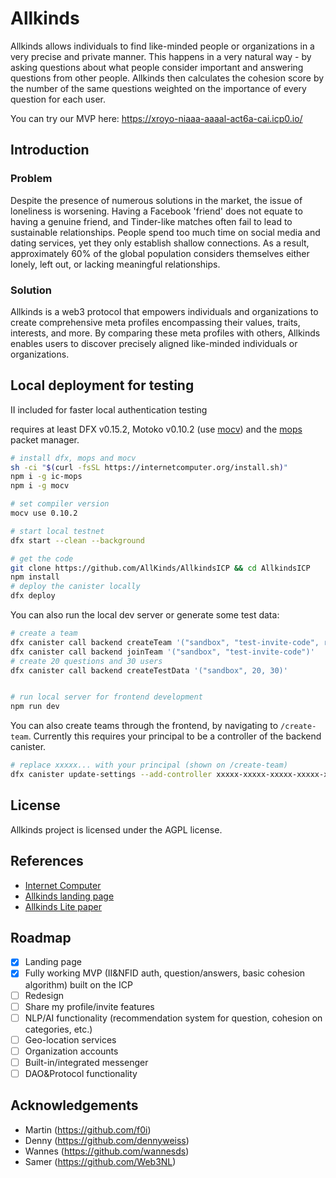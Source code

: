 # Allkinds

Allkinds allows individuals to find like-minded people or organizations in a very precise and private manner. This happens in a very natural way - by asking questions about what people consider important and answering questions from other people. Allkinds then calculates the cohesion score by the number of the same questions weighted on the importance of every question for each user.

You can try our MVP here: <https://xroyo-niaaa-aaaal-act6a-cai.icp0.io/>

## Introduction

### Problem

Despite the presence of numerous solutions in the market, the issue of loneliness is worsening. Having a Facebook 'friend' does not equate to having a genuine friend, and Tinder-like matches often fail to lead to sustainable relationships.
People spend too much time on social media and dating services, yet they only establish shallow connections. As a result, approximately 60% of the global population considers themselves either lonely, left out, or lacking meaningful relationships.

### Solution

Allkinds is a web3 protocol that empowers individuals and organizations to create comprehensive meta profiles encompassing their values, traits, interests, and more. By comparing these meta profiles with others, Allkinds enables users to discover precisely aligned like-minded individuals or organizations.

## Local deployment for testing

II included for faster local authentication testing

requires at least DFX v0.15.2, Motoko v0.10.2 (use [mocv](https://forum.dfinity.org/t/moc-version-management/19011)) and the [mops](https://mops.one/docs/install) packet manager.

```bash
# install dfx, mops and mocv
sh -ci "$(curl -fsSL https://internetcomputer.org/install.sh)"
npm i -g ic-mops
npm i -g mocv

# set compiler version
mocv use 0.10.2

# start local testnet
dfx start --clean --background

# get the code
git clone https://github.com/AllKinds/AllkindsICP && cd AllkindsICP
npm install
# deploy the canister locally
dfx deploy
```

You can also run the local dev server or generate some test data:

```bash
# create a team
dfx canister call backend createTeam '("sandbox", "test-invite-code", record {about="Temporary test data"; logo=vec {}; name="Test data"; listed=false})'
dfx canister call backend joinTeam '("sandbox", "test-invite-code")'
# create 20 questions and 30 users
dfx canister call backend createTestData '("sandbox", 20, 30)'


# run local server for frontend development
npm run dev
```

You can also create teams through the frontend, by navigating to `/create-team`.
Currently this requires your principal to be a controller of the backend canister.

```bash
# replace xxxxx... with your principal (shown on /create-team)
dfx canister update-settings --add-controller xxxxx-xxxxx-xxxxx-xxxxx-xxxxx-xxx
```


## License

Allkinds project is licensed under the AGPL license.

## References

- [Internet Computer](https://internetcomputer.org)
- [Allkinds landing page](https://allkinds.xyz)
- [Allkinds Lite paper](https://allkinds.xyz/Allkinds_litepaper.pdf)

## Roadmap

- [x] Landing page
- [x] Fully working MVP (II&NFID auth, question/answers, basic cohesion algorithm) built on the ICP
- [ ] Redesign
- [ ] Share my profile/invite features
- [ ] NLP/AI functionality (recommendation system for question, cohesion on categories, etc.)
- [ ] Geo-location services
- [ ] Organization accounts
- [ ] Built-in/integrated messenger
- [ ] DAO&Protocol functionality

## Acknowledgements

- Martin (<https://github.com/f0i>)
- Denny (<https://github.com/dennyweiss>)
- Wannes (<https://github.com/wannesds>)
- Samer (<https://github.com/Web3NL>)
